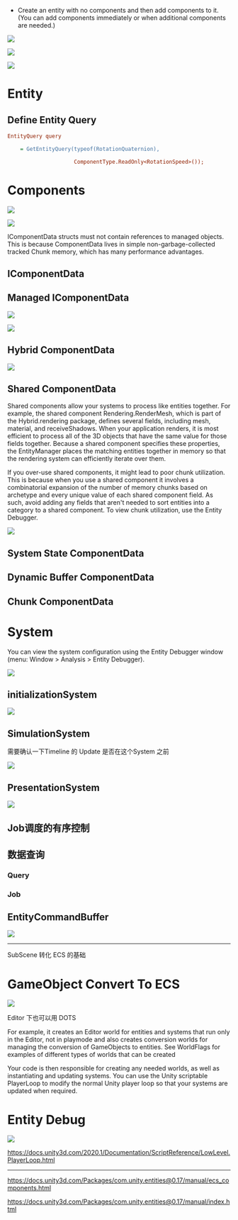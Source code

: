 

- Create an entity with no components and then add components to it. (You can add components immediately or when additional components are needed.)


![](../../pic.res/2022-03-03-16-21-33.png)

![](../../pic.res/2022-03-03-16-22-17.png)

![](../../pic.res/2022-03-03-16-24-17.png)

# Entity

## Define Entity Query


```ini
EntityQuery query

    = GetEntityQuery(typeof(RotationQuaternion),

                     ComponentType.ReadOnly<RotationSpeed>());
```


# Components

![](../../pic.res/2022-03-03-17-00-33.png)


![](../../pic.res/2022-03-03-17-04-56.png)

IComponentData structs must not contain references to managed objects. This is because ComponentData lives in simple non-garbage-collected tracked Chunk memory, which has many performance advantages.


## IComponentData

## Managed IComponentData

![](../../pic.res/2022-03-03-20-28-29.png)


![](../../pic.res/2022-03-03-20-32-55.png)


## Hybrid ComponentData

![](../../pic.res/2022-03-03-20-37-56.png)




## Shared ComponentData

Shared components allow your systems to process like entities together. For example, the shared component Rendering.RenderMesh, which is part of the Hybrid.rendering package, defines several fields, including mesh, material, and receiveShadows. When your application renders, it is most efficient to process all of the 3D objects that have the same value for those fields together. Because a shared component specifies these properties, the EntityManager places the matching entities together in memory so that the rendering system can efficiently iterate over them.


If you over-use shared components, it might lead to poor chunk utilization. This is because when you use a shared component it involves a combinatorial expansion of the number of memory chunks based on archetype and every unique value of each shared component field. As such, avoid adding any fields that aren't needed to sort entities into a category to a shared component. To view chunk utilization, use the Entity Debugger.


![](../../pic.res/2022-03-04-11-06-33.png)

## System State ComponentData


## Dynamic Buffer ComponentData


## Chunk ComponentData



# System

You can view the system configuration using the Entity Debugger window (menu: Window > Analysis > Entity Debugger).


![](../../pic.res/2022-03-04-12-36-14.png)


## initializationSystem

![](../../pic.res/2022-03-04-16-06-59.png)

## SimulationSystem

需要确认一下Timeline 的 Update 是否在这个System 之前

![](../../pic.res/2022-03-04-16-07-58.png)

## PresentationSystem

![](../../pic.res/2022-03-04-16-08-46.png)


## Job调度的有序控制


## 数据查询

### Query

### Job

## EntityCommandBuffer

![](../../pic.res/2022-03-04-16-46-13.png)




---

SubScene 转化 ECS 的基础




# GameObject Convert To ECS

![](../../pic.res/2022-03-03-18-36-37.png)





Editor 下也可以用 DOTS

For example, it creates an Editor world for entities and systems that run only in the Editor, not in playmode and also creates conversion worlds for managing the conversion of GameObjects to entities. See WorldFlags for examples of different types of worlds that can be created


Your code is then responsible for creating any needed worlds, as well as instantiating and updating systems. You can use the Unity scriptable PlayerLoop to modify the normal Unity player loop so that your systems are updated when required.





# Entity Debug

![](../../pic.res/2022-03-04-18-37-04.png)




https://docs.unity3d.com/2020.1/Documentation/ScriptReference/LowLevel.PlayerLoop.html



---


https://docs.unity3d.com/Packages/com.unity.entities@0.17/manual/ecs_components.html


https://docs.unity3d.com/Packages/com.unity.entities@0.17/manual/index.html